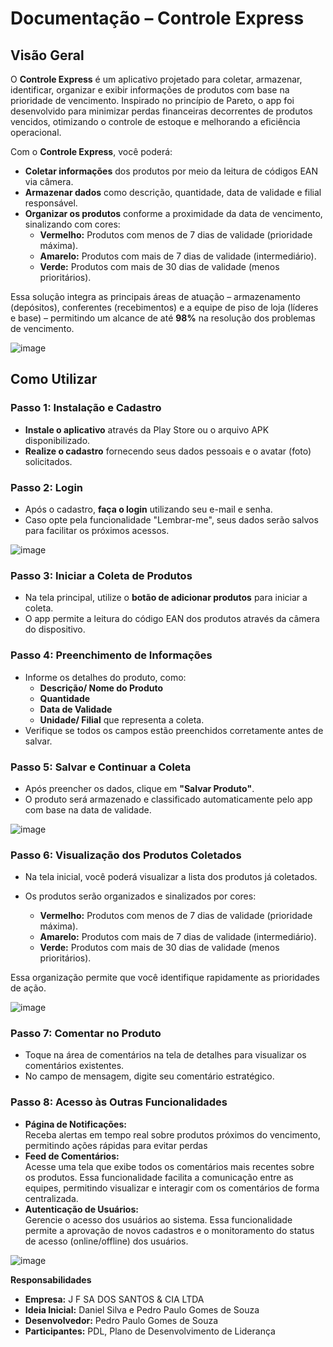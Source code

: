 # **Documentação – Controle Express**

## **Visão Geral**

O **Controle Express** é um aplicativo projetado para coletar, armazenar, identificar, organizar e exibir informações de produtos com base na prioridade de vencimento. Inspirado no princípio de Pareto, o app foi desenvolvido para minimizar perdas financeiras decorrentes de produtos vencidos, otimizando o controle de estoque e melhorando a eficiência operacional.

Com o **Controle Express**, você poderá:

* **Coletar informações** dos produtos por meio da leitura de códigos EAN via câmera.  
* **Armazenar dados** como descrição, quantidade, data de validade e filial responsável.  
* **Organizar os produtos** conforme a proximidade da data de vencimento, sinalizando com cores:  
  * **Vermelho:** Produtos com menos de 7 dias de validade (prioridade máxima).  
  * **Amarelo:** Produtos com mais de 7 dias de validade (intermediário).  
  * **Verde:** Produtos com mais de 30 dias de validade (menos prioritários).

Essa solução integra as principais áreas de atuação – armazenamento (depósitos), conferentes (recebimentos) e a equipe de piso de loja (líderes e base) – permitindo um alcance de até **98%** na resolução dos problemas de vencimento.

![image](https://github.com/user-attachments/assets/064fcd86-a8be-43dc-99b0-008754a9a60f)


##            **Como Utilizar**

### **Passo 1: Instalação e Cadastro**

* **Instale o aplicativo** através da Play Store ou o arquivo APK disponibilizado.  
* **Realize o cadastro** fornecendo seus dados pessoais e o avatar (foto) solicitados.

### **Passo 2: Login**

* Após o cadastro, **faça o login** utilizando seu e-mail e senha.  
* Caso opte pela funcionalidade "Lembrar-me", seus dados serão salvos para facilitar os próximos acessos.

![image](https://github.com/user-attachments/assets/5ac69774-1ac0-4c6f-917c-a888b0cadb80)


###                              **Passo 3: Iniciar a Coleta de Produtos**

* Na tela principal, utilize o **botão de adicionar produtos** para iniciar a coleta.  
* O app permite a leitura do código EAN dos produtos através da câmera do dispositivo.

### **Passo 4: Preenchimento de Informações**

* Informe os detalhes do produto, como:  
  * **Descrição/ Nome do Produto**  
  * **Quantidade**  
  * **Data de Validade**  
  * **Unidade/ Filial** que representa a coleta.  
* Verifique se todos os campos estão preenchidos corretamente antes de salvar.

### **Passo 5: Salvar e Continuar a Coleta**

* Após preencher os dados, clique em **"Salvar Produto"**.  
* O produto será armazenado e classificado automaticamente pelo app com base na data de validade.

![image](https://github.com/user-attachments/assets/fa3d976e-aba5-4b60-bd7a-04ef36d585f3)


### **Passo 6: Visualização dos Produtos Coletados**

* Na tela inicial, você poderá visualizar a lista dos produtos já coletados.  
* Os produtos serão organizados e sinalizados por cores:

  * **Vermelho:** Produtos com menos de 7 dias de validade (prioridade máxima).  
  * **Amarelo:** Produtos com mais de 7 dias de validade (intermediário).  
  * **Verde:** Produtos com mais de 30 dias de validade (menos prioritários).

Essa organização permite que você identifique rapidamente as prioridades de ação.

![image](https://github.com/user-attachments/assets/7ae41339-ecf3-498f-adf3-365959e58919)


### **Passo 7: Comentar no Produto** 

* Toque na área de comentários na tela de detalhes para visualizar os comentários existentes.
* No campo de mensagem, digite seu comentário estratégico.

### **Passo 8: Acesso às Outras Funcionalidades**  

* **Página de Notificações:**  
  Receba alertas em tempo real sobre produtos próximos do vencimento, permitindo ações rápidas para evitar perdas  
* **Feed de Comentários:**  
  Acesse uma tela que exibe todos os comentários mais recentes sobre os produtos. Essa funcionalidade facilita a comunicação entre as equipes, permitindo visualizar e interagir com os comentários de forma centralizada.  
* **Autenticação de Usuários:**  
  Gerencie o acesso dos usuários ao sistema. Essa funcionalidade permite a aprovação de novos cadastros e o monitoramento do status de acesso (online/offline) dos usuários.

![image](https://github.com/user-attachments/assets/5778d12f-453c-4082-99d2-42ee111c3e30)


**Responsabilidades**

* **Empresa:** J F SA DOS SANTOS & CIA LTDA  
* **Ideia Inicial:** Daniel Silva e Pedro Paulo Gomes de Souza
* **Desenvolvedor:** Pedro Paulo Gomes de Souza
* **Participantes:** PDL, Plano de Desenvolvimento de Liderança

